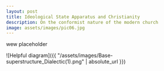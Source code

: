 ```yaml
---
layout: post
title: Ideological State Apparatus and Christianity
description: On the conformist nature of the modern church
image: assets/images/pic06.jpg
---
```


wew placeholder 

![Helpful diagram]({{ "/assets/images/Base-superstructure_Dialectic(1).png" | absolute_url }})
